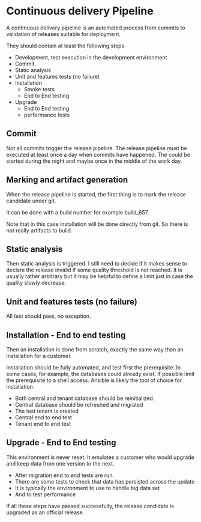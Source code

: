 # Continuous delivery Pipeline

A continuous delivery pipeline is an automated process from commits to validation of releases suitable for deployment.

They should contain at least the following steps

* Development, test execution in the development environment
* Commit.
* Static analysis
* Unit and features tests (no failure)
* Installation
    - Smoke tests
    - End to End testing
* Upgrade 
    - End to End testing
    - performance tests
  

## Commit

Not all commits trigger the release pipeline. The release pipeline must be executed at least once a day when commits have happened. The could be started during the night and maybe once in the middle of the work day.

## Marking and artifact generation

When the release pipeline is started, the first thing is to mark the release candidate under git.

It can be done with a build number for example build_657.

Note that in this case installation will be done directly from git. So there is not really artifacts to build. 

## Static analysis

Then static analysis is triggered. I still need to decide if it makes sense to declare the release invalid if some quality threshold is not reached. It is usually rather arbitrary but it may be helpful to define a limit just in case the quality slowly decrease.

## Unit and features tests (no failure)

All test should pass, no exception.

## Installation - End to end testing

Then an installation is done from scratch, exactly the same way than an installation for a customer.

Installation should be fully automated, and test first the prerequisite. In some cases, for example, the databases could already exist. If possible limit the prerequisite to a shell access. Ansible is likely the tool of choice for installation.

* Both central and tenant database should be reinitialized.
* Central database should be refreshed and migrated
* The test tenant is created
* Central end to end test
* Tenant end to end test

## Upgrade - End to End testing

This environment is never reset. It emulates a customer who would upgrade and keep data from one version to the next.

* After migration end to end tests are run.
* There are some tests to check that data has persisted across the update
* It is typically the environment to use to handle big data set
* And to test performance

If all these steps have passed successfully, the release candidate is upgraded as an official release.
